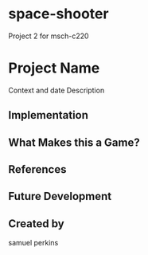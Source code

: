 # space-shooter
Project 2 for msch-c220
# Project Name
Context and date
Description

## Implementation

## What Makes this a Game?

## References

## Future Development

## Created by
samuel perkins
